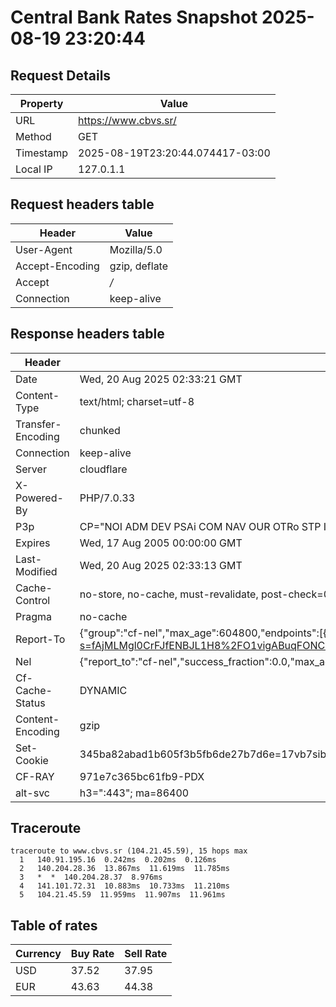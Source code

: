# Central Bank Rates Snapshot 2025-08-19 23:20:44
## Request Details

| Property | Value |
|----------|-------|
| URL | https://www.cbvs.sr/ |
| Method | GET |
| Timestamp | 2025-08-19T23:20:44.074417-03:00 |
| Local IP | 127.0.1.1 |
    
## Request headers table

| Header | Value |
|--------|-------|
| User-Agent | Mozilla/5.0 |
| Accept-Encoding | gzip, deflate |
| Accept | */* |
| Connection | keep-alive |

    
## Response headers table
| Header | Value |
|--------|-------|
| Date | Wed, 20 Aug 2025 02:33:21 GMT |
| Content-Type | text/html; charset=utf-8 |
| Transfer-Encoding | chunked |
| Connection | keep-alive |
| Server | cloudflare |
| X-Powered-By | PHP/7.0.33 |
| P3p | CP="NOI ADM DEV PSAi COM NAV OUR OTRo STP IND DEM" |
| Expires | Wed, 17 Aug 2005 00:00:00 GMT |
| Last-Modified | Wed, 20 Aug 2025 02:33:13 GMT |
| Cache-Control | no-store, no-cache, must-revalidate, post-check=0, pre-check=0 |
| Pragma | no-cache |
| Report-To | {"group":"cf-nel","max_age":604800,"endpoints":[{"url":"https://a.nel.cloudflare.com/report/v4?s=fAjMLMgl0CrFJfENBJL1H8%2FO1vigABuqFONC9SOeHTy143bhW%2BXmrLbOjm1G2pv0w0UyDMl0w2hB3U3yDt0gTa2DWJdoCfD4GA%3D%3D"}]} |
| Nel | {"report_to":"cf-nel","success_fraction":0.0,"max_age":604800} |
| Cf-Cache-Status | DYNAMIC |
| Content-Encoding | gzip |
| Set-Cookie | 345ba82abad1b605f3b5fb6de27b7d6e=17vb7sib5hdip9d54siimb7tj2; HttpOnly; Path=/ |
| CF-RAY | 971e7c365bc61fb9-PDX |
| alt-svc | h3=":443"; ma=86400 |

## Traceroute 

```
traceroute to www.cbvs.sr (104.21.45.59), 15 hops max
  1   140.91.195.16  0.242ms  0.202ms  0.126ms 
  2   140.204.28.36  13.867ms  11.619ms  11.785ms 
  3   *  *  140.204.28.37  8.976ms 
  4   141.101.72.31  10.883ms  10.733ms  11.210ms 
  5   104.21.45.59  11.959ms  11.907ms  11.961ms 

```

## Table of rates

| Currency | Buy Rate | Sell Rate |
|----------|----------|-----------|
| USD | 37.52 | 37.95 |
| EUR | 43.63 | 44.38 |
